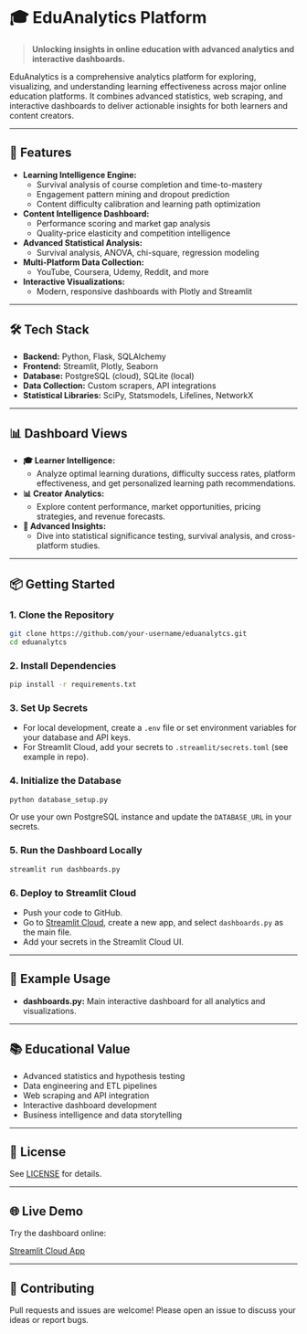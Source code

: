 # 🎓 EduAnalytics Platform

> **Unlocking insights in online education with advanced analytics and interactive dashboards.**

EduAnalytics is a comprehensive analytics platform for exploring, visualizing, and understanding learning effectiveness across major online education platforms. It combines advanced statistics, web scraping, and interactive dashboards to deliver actionable insights for both learners and content creators.

---

## 🚀 Features

- **Learning Intelligence Engine:**
  - Survival analysis of course completion and time-to-mastery
  - Engagement pattern mining and dropout prediction
  - Content difficulty calibration and learning path optimization
- **Content Intelligence Dashboard:**
  - Performance scoring and market gap analysis
  - Quality-price elasticity and competition intelligence
- **Advanced Statistical Analysis:**
  - Survival analysis, ANOVA, chi-square, regression modeling
- **Multi-Platform Data Collection:**
  - YouTube, Coursera, Udemy, Reddit, and more
- **Interactive Visualizations:**
  - Modern, responsive dashboards with Plotly and Streamlit

---

## 🛠️ Tech Stack

- **Backend:** Python, Flask, SQLAlchemy
- **Frontend:** Streamlit, Plotly, Seaborn
- **Database:** PostgreSQL (cloud), SQLite (local)
- **Data Collection:** Custom scrapers, API integrations
- **Statistical Libraries:** SciPy, Statsmodels, Lifelines, NetworkX

---

## 📊 Dashboard Views

- **🎓 Learner Intelligence:**
  - Analyze optimal learning durations, difficulty success rates, platform effectiveness, and get personalized learning path recommendations.
- **📊 Creator Analytics:**
  - Explore content performance, market opportunities, pricing strategies, and revenue forecasts.
- **🔬 Advanced Insights:**
  - Dive into statistical significance testing, survival analysis, and cross-platform studies.

---

## 📦 Getting Started

### 1. Clone the Repository
```bash
git clone https://github.com/your-username/eduanalytcs.git
cd eduanalytcs
```

### 2. Install Dependencies
```bash
pip install -r requirements.txt
```

### 3. Set Up Secrets
- For local development, create a `.env` file or set environment variables for your database and API keys.
- For Streamlit Cloud, add your secrets to `.streamlit/secrets.toml` (see example in repo).

### 4. Initialize the Database
```bash
python database_setup.py
```
Or use your own PostgreSQL instance and update the `DATABASE_URL` in your secrets.

### 5. Run the Dashboard Locally
```bash
streamlit run dashboards.py
```

### 6. Deploy to Streamlit Cloud
- Push your code to GitHub.
- Go to [Streamlit Cloud](https://streamlit.io/cloud), create a new app, and select `dashboards.py` as the main file.
- Add your secrets in the Streamlit Cloud UI.

---

## 📝 Example Usage

- **dashboards.py:** Main interactive dashboard for all analytics and visualizations.

---

## 📚 Educational Value

- Advanced statistics and hypothesis testing
- Data engineering and ETL pipelines
- Web scraping and API integration
- Interactive dashboard development
- Business intelligence and data storytelling

---

## 📄 License

See [LICENSE](LICENSE) for details.

---

## 🌐 Live Demo

Try the dashboard online:

[Streamlit Cloud App](https://eduanalytics-platform-9zhvtuxvarnexaqqskkg44.streamlit.app/)


---

## 🤝 Contributing

Pull requests and issues are welcome! Please open an issue to discuss your ideas or report bugs.
